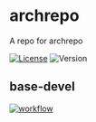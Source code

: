 # archrepo

A repo for archrepo

[![License](https://img.shields.io/github/license/seankhliao/archrepo.svg?style=flat-square)](LICENSE)
![Version](https://img.shields.io/github/v/tag/seankhliao/archrepo?sort=semver&style=flat-square)

## base-devel

[![workflow](https://github.com/seankhliao/arch-repo/workflows/base-devel/badge.svg)](https://github.com/seankhliao/archrepo/actions)
